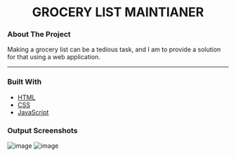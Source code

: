 <h1 align="center">GROCERY LIST MAINTIANER</h3>

  

 


### About The Project

Making a grocery list can be a tedious task, and I am to provide a solution for that using a web application.

<hr>

### Built With

* [HTML](https://developer.mozilla.org/en-US/docs/Web/HTML)
* [CSS](https://developer.mozilla.org/en-US/docs/Web/CSS)
* [JavaScript](https://www.javascript.com/)




### Output Screenshots


![image](https://user-images.githubusercontent.com/82095877/162579851-d2c77170-f260-4c8b-b60f-491e0e20cdd1.png)
![image](https://user-images.githubusercontent.com/82095877/162579854-371e1641-beed-4984-be1f-2d6e74d7ce3d.png)




